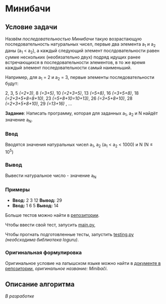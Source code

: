 # Минибачи

## Условие задачи
Назвём *последовательностью Минибачи* такую возрастающую последовательность натуральных чисел, первые два элемента a<sub>1</sub> и a<sub>2</sub> даны (a<sub>1</sub> < a<sub>2</sub>),
а каждый следующий элемент послдовательности равен сумме нескольких (необязательно двух) подряд идущих ранее встречающихся в последовательности элементов, в то же время каждый элемент последовательности самый наименьший.

Например, для a<sub>1</sub> = 2 и a<sub>2</sub> = 3, первые элементы последовательности будут:

2,
 3,
 5 *(=2+3)*,
 8 *(=3+5)*,
 10 *(=2+3+5)*,
 13 *(=5+8)*,
 16 *(=3+5+8)*,
 18 *(=2+3+5+8=8+10)*,
 23 *(=5+8+10=10+13)*,
 26 *(=3+5+8+10)*,
 28 *(=2+3+5+8+10)*,
 29 *(=13+16)* , ...

**Задание**: Написать программу, которая для заданных a<sub>1</sub>, a<sub>2</sub> и N найдёт значение a<sub>N</sub>. 

### Ввод
Вводятся значения натуральных чисел a<sub>1</sub>, a<sub>2</sub> (a<sub>1</sub> < a<sub>2</sub> < 1000) и N (N ≤ 10<sup>5</sup>)

### Вывод
Вывести натуральное число - значение a<sub>N</sub>

### Примеры
- **Ввод:** 2 3 12	**Вывод:** 29
- **Ввод:** 1 6 5	**Вывод:** 14

Больше тестов можно найти в [репозитории](/tests).

Чтобы ввести свой тест, запусить [main.py](/main.py),

Чтобы прогнать подготовленные тесты, запустить [testing.py](/testing.py) *(необсходима библиотека loguru)*.

### Оригинальная формулировка
Оригинальное условие на латышском языке можно найти в [документе в репозитории](docs/2018_3_d1_uzd.pdf), *оригинальное название: Minibači*.

## Описание алгоритма

*В разработке*
